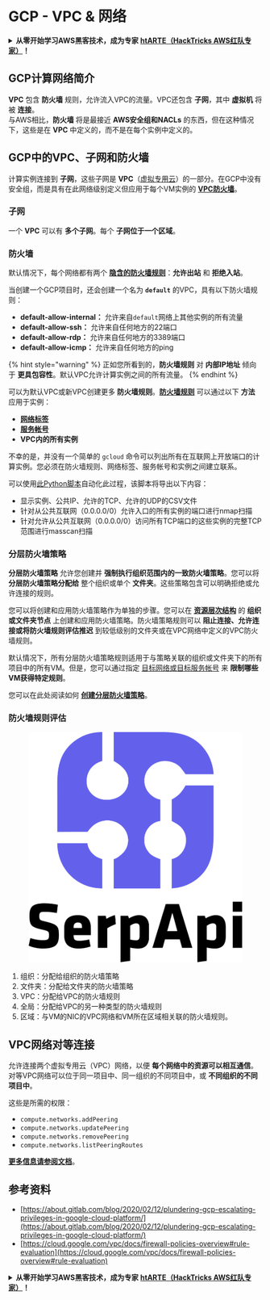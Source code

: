 # GCP - VPC & 网络

<details>

<summary><strong>从零开始学习AWS黑客技术，成为专家</strong> <a href="https://training.hacktricks.xyz/courses/arte"><strong>htARTE（HackTricks AWS红队专家）</strong></a><strong>！</strong></summary>

支持HackTricks的其他方式：

* 如果您想看到您的**公司在HackTricks中做广告**或**下载PDF格式的HackTricks**，请查看[**订阅计划**](https://github.com/sponsors/carlospolop)!
* 获取[**官方PEASS和HackTricks周边产品**](https://peass.creator-spring.com)
* 探索[**PEASS家族**](https://opensea.io/collection/the-peass-family)，我们的独家[**NFTs**](https://opensea.io/collection/the-peass-family)
* **加入** 💬 [**Discord群**](https://discord.gg/hRep4RUj7f) 或 [**电报群**](https://t.me/peass) 或在**Twitter**上关注我们 🐦 [**@hacktricks\_live**](https://twitter.com/hacktricks\_live)**。**
* 通过向[**HackTricks**](https://github.com/carlospolop/hacktricks)和[**HackTricks Cloud**](https://github.com/carlospolop/hacktricks-cloud) github仓库提交PR来分享您的黑客技巧。

</details>

## **GCP计算网络简介**

**VPC** 包含 **防火墙** 规则，允许流入VPC的流量。VPC还包含 **子网**，其中 **虚拟机** 将被 **连接**。\
与AWS相比，**防火墙** 将是最接近 **AWS安全组和NACLs** 的东西，但在这种情况下，这些是在 **VPC** 中定义的，而不是在每个实例中定义的。

## **GCP中的VPC、子网和防火墙**

计算实例连接到 **子网**，这些子网是 **VPC**（[虚拟专用云](https://cloud.google.com/vpc/docs/vpc)）的一部分。在GCP中没有安全组，而是具有在此网络级别定义但应用于每个VM实例的 [**VPC防火墙**](https://cloud.google.com/vpc/docs/firewalls)。

### 子网

一个 **VPC** 可以有 **多个子网**。每个 **子网位于一个区域**。

### 防火墙

默认情况下，每个网络都有两个 [**隐含的防火墙规则**](https://cloud.google.com/vpc/docs/firewalls#default\_firewall\_rules)：**允许出站** 和 **拒绝入站**。

当创建一个GCP项目时，还会创建一个名为 **`default`** 的VPC，具有以下防火墙规则：

* **default-allow-internal：** 允许来自`default`网络上其他实例的所有流量
* **default-allow-ssh：** 允许来自任何地方的22端口
* **default-allow-rdp：** 允许来自任何地方的3389端口
* **default-allow-icmp：** 允许来自任何地方的ping

{% hint style="warning" %}
正如您所看到的，**防火墙规则** 对 **内部IP地址** 倾向于 **更具包容性**。默认VPC允许计算实例之间的所有流量。
{% endhint %}

可以为默认VPC或新VPC创建更多 **防火墙规则**。[**防火墙规则**](https://cloud.google.com/vpc/docs/firewalls) 可以通过以下 **方法** 应用于实例：

* [**网络标签**](https://cloud.google.com/vpc/docs/add-remove-network-tags)
* [**服务帐号**](https://cloud.google.com/vpc/docs/firewalls#serviceaccounts)
* **VPC内的所有实例**

不幸的是，并没有一个简单的 `gcloud` 命令可以列出所有在互联网上开放端口的计算实例。您必须在防火墙规则、网络标签、服务帐号和实例之间建立联系。

可以使用[此Python脚本](https://gitlab.com/gitlab-com/gl-security/gl-redteam/gcp\_firewall\_enum)自动化此过程，该脚本将导出以下内容：

* 显示实例、公共IP、允许的TCP、允许的UDP的CSV文件
* 针对从公共互联网（0.0.0.0/0）允许入口的所有实例的端口进行nmap扫描
* 针对允许从公共互联网（0.0.0.0/0）访问所有TCP端口的这些实例的完整TCP范围进行masscan扫描

### 分层防火墙策略 <a href="#hierarchical-firewall-policies" id="hierarchical-firewall-policies"></a>

**分层防火墙策略** 允许您创建并 **强制执行组织范围内的一致防火墙策略**。您可以将 **分层防火墙策略分配给** 整个组织或单个 **文件夹**。这些策略包含可以明确拒绝或允许连接的规则。

您可以将创建和应用防火墙策略作为单独的步骤。您可以在 [**资源层次结构**](https://cloud.google.com/resource-manager/docs/cloud-platform-resource-hierarchy) 的 **组织或文件夹节点** 上创建和应用防火墙策略。防火墙策略规则可以 **阻止连接、允许连接或将防火墙规则评估推迟** 到较低级别的文件夹或在VPC网络中定义的VPC防火墙规则。

默认情况下，所有分层防火墙策略规则适用于与策略关联的组织或文件夹下的所有项目中的所有VM。但是，您可以通过指定 [目标网络或目标服务帐号](https://cloud.google.com/vpc/docs/firewall-policies#targets) 来 **限制哪些VM获得特定规则**。

您可以在此处阅读如何 [**创建分层防火墙策略**](https://cloud.google.com/vpc/docs/using-firewall-policies#gcloud)。

### 防火墙规则评估

<figure><img src="../../../../.gitbook/assets/image.png" alt=""><figcaption></figcaption></figure>

1. 组织：分配给组织的防火墙策略
2. 文件夹：分配给文件夹的防火墙策略
3. VPC：分配给VPC的防火墙规则
4. 全局：分配给VPC的另一种类型的防火墙规则
5. 区域：与VM的NIC的VPC网络和VM所在区域相关联的防火墙规则。

## VPC网络对等连接

允许连接两个虚拟专用云（VPC）网络，以便 **每个网络中的资源可以相互通信**。\
对等VPC网络可以位于同一项目中、同一组织的不同项目中，或 **不同组织的不同项目中**。

这些是所需的权限：

* `compute.networks.addPeering`
* `compute.networks.updatePeering`
* `compute.networks.removePeering`
* `compute.networks.listPeeringRoutes`

[**更多信息请参阅文档**](https://cloud.google.com/vpc/docs/vpc-peering)。

## 参考资料

* [https://about.gitlab.com/blog/2020/02/12/plundering-gcp-escalating-privileges-in-google-cloud-platform/](https://about.gitlab.com/blog/2020/02/12/plundering-gcp-escalating-privileges-in-google-cloud-platform/)
* [https://cloud.google.com/vpc/docs/firewall-policies-overview#rule-evaluation](https://cloud.google.com/vpc/docs/firewall-policies-overview#rule-evaluation)

<details>

<summary><strong>从零开始学习AWS黑客技术，成为专家</strong> <a href="https://training.hacktricks.xyz/courses/arte"><strong>htARTE（HackTricks AWS红队专家）</strong></a><strong>！</strong></summary>

支持HackTricks的其他方式：

* 如果您想看到您的**公司在HackTricks中做广告**或**下载PDF格式的HackTricks**，请查看[**订阅计划**](https://github.com/sponsors/carlospolop)!
* 获取[**官方PEASS和HackTricks周边产品**](https://peass.creator-spring.com)
* 探索[**PEASS家族**](https://opensea.io/collection/the-peass-family)，我们的独家[**NFTs**](https://opensea.io/collection/the-peass-family)
* **加入** 💬 [**Discord群**](https://discord.gg/hRep4RUj7f) 或 [**电报群**](https://t.me/peass) 或在**Twitter**上关注我们 🐦 [**@hacktricks\_live**](https://twitter.com/hacktricks\_live)**。**
* 通过向[**HackTricks**](https://github.com/carlospolop/hacktricks)和[**HackTricks Cloud**](https://github.com/carlospolop/hacktricks-cloud) github仓库提交PR来分享您的黑客技巧。

</details>
